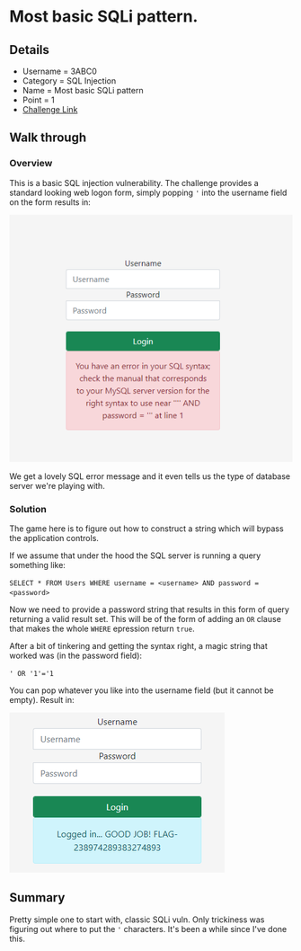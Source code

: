 # Most basic SQLi pattern.

## Details

- Username = 3ABC0
- Category = SQL Injection
- Name = Most basic SQLi pattern
- Point = 1
- [Challenge Link](http://challenges.ringzer0team.com:10001/)

## Walk through

### Overview

This is a basic SQL injection vulnerability.  The challenge provides a standard looking web logon form, simply popping `'` into the username field on the form results in:

![](01.PNG)

We get a lovely SQL error message and it even tells us the type of database server we're playing with.

### Solution

The game here is to figure out how to construct a string which will bypass the application controls.

If we assume that under the hood the SQL server is running a query something like:

`SELECT * FROM Users WHERE username = <username> AND password = <password>`

Now we need to provide a password string that results in this form of query returning a valid result set.  This will be of the form of adding an `OR` clause that makes the whole `WHERE` epression return `true`.

After a bit of tinkering and getting the syntax right, a magic string that worked was (in the password field):

`' OR '1'='1`

You can pop whatever you like into the username field (but it cannot be empty).  Result in:

![](02.PNG)

## Summary

Pretty simple one to start with, classic SQLi vuln.  Only trickiness was figuring out where to put the `'` characters.  It's been a while since I've done this.
